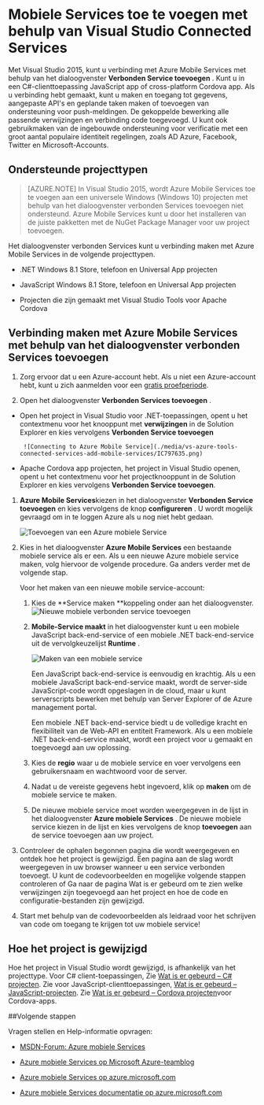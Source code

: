 <properties 
   pageTitle="Mobiele Services toe te voegen met behulp van Connected Services in Visual Studio | Microsoft Azure"
   description="Mobile-Services toevoegen via het dialoogvenster Visual Studio verbonden Services toevoegen"
   services="visual-studio-online"
   documentationCenter="na"
   authors="mlhoop"
   manager="douge"
   editor="" />
<tags 
   ms.service="visual-studio-online"
   ms.devlang="na"
   ms.topic="article"
   ms.tgt_pltfrm="na"
   ms.workload="mobile"
   ms.date="12/16/2015"
   ms.author="mlearned" />

# <a name="adding-mobile-services-by-using-visual-studio-connected-services"></a>Mobiele Services toe te voegen met behulp van Visual Studio Connected Services

Met Visual Studio 2015, kunt u verbinding met Azure Mobile Services met behulp van het dialoogvenster **Verbonden Service toevoegen** . Kunt u in een C#-clienttoepassing JavaScript app of cross-platform Cordova app. Als u verbinding hebt gemaakt, kunt u maken en toegang tot gegevens, aangepaste API's en geplande taken maken of toevoegen van ondersteuning voor push-meldingen.  De gekoppelde bewerking alle passende verwijzingen en verbinding code toegevoegd. U kunt ook gebruikmaken van de ingebouwde ondersteuning voor verificatie met een groot aantal populaire identiteit regelingen, zoals AD Azure, Facebook, Twitter en Microsoft-Accounts.

## <a name="supported-project-types"></a>Ondersteunde projecttypen

>[AZURE.NOTE] In Visual Studio 2015, wordt Azure Mobile Services toe te voegen aan een universele Windows (Windows 10) projecten met behulp van het dialoogvenster verbonden Services toevoegen niet ondersteund. Azure Mobile Services kunt u door het installeren van de juiste pakketten met de NuGet Package Manager voor uw project toevoegen.

Het dialoogvenster verbonden Services kunt u verbinding maken met Azure Mobile Services in de volgende projecttypen.

- .NET Windows 8.1 Store, telefoon en Universal App projecten

- JavaScript Windows 8.1 Store, telefoon en Universal App projecten

- Projecten die zijn gemaakt met Visual Studio Tools voor Apache Cordova


## <a name="connect-to-azure-mobile-services-using-the-add-connected-services-dialog"></a>Verbinding maken met Azure Mobile Services met behulp van het dialoogvenster verbonden Services toevoegen

1. Zorg ervoor dat u een Azure-account hebt. Als u niet een Azure-account hebt, kunt u zich aanmelden voor een [gratis proefperiode](http://go.microsoft.com/fwlink/?LinkId=518146).

1. Open het dialoogvenster **Verbonden Services toevoegen** .
 - Open het project in Visual Studio voor .NET-toepassingen, opent u het contextmenu voor het knooppunt met **verwijzingen** in de Solution Explorer en kies vervolgens **Verbonden Service toevoegen**
 
        ![Connecting to Azure Mobile Service](./media/vs-azure-tools-connected-services-add-mobile-services/IC797635.png)

 - Apache Cordova app projecten, het project in Visual Studio openen, opent u het contextmenu voor het projectknooppunt in de Solution Explorer en kies vervolgens **Verbonden Service toevoegen**.

1. **Azure Mobile Services**kiezen in het dialoogvenster **Verbonden Service toevoegen** en kies vervolgens de knop **configureren** . U wordt mogelijk gevraagd om in te loggen Azure als u nog niet hebt gedaan.

    ![Toevoegen van een Azure mobiele Service](./media/vs-azure-tools-connected-services-add-mobile-services/IC797636.png)

1. Kies in het dialoogvenster **Azure Mobile Services** een bestaande mobiele service als er een. Als u een nieuwe Azure mobiele service maken, volg hiervoor de volgende procedure. Ga anders verder met de volgende stap.

    Voor het maken van een nieuwe mobile service-account:
    1. Kies de **Service maken **koppeling onder aan het dialoogvenster.
        ![Nieuwe mobiele verbonden service toevoegen](./media/vs-azure-tools-connected-services-add-mobile-services/IC797637.png)




    2. **Mobile-Service maakt** in het dialoogvenster kunt u een mobiele JavaScript back-end-service of een mobiele .NET back-end-service uit de vervolgkeuzelijst **Runtime** . 
  
        ![Maken van een mobiele service](./media/vs-azure-tools-connected-services-add-mobile-services/IC797638.png)

        Een JavaScript back-end-service is eenvoudig en krachtig. Als u een mobiele JavaScript back-end-service maakt, wordt de server-side JavaScript-code wordt opgeslagen in de cloud, maar u kunt serverscripts bewerken met behulp van Server Explorer of de Azure management portal. 

        Een mobiele .NET back-end-service biedt u de volledige kracht en flexibiliteit van de Web-API en entiteit Framework. Als u een mobiele .NET back-end-service maakt, wordt een project voor u gemaakt en toegevoegd aan uw oplossing. 

    1. Kies de **regio** waar u de mobiele service en voer vervolgens een gebruikersnaam en wachtwoord voor de server.
 
    1. Nadat u de vereiste gegevens hebt ingevoerd, klik op **maken** om de mobiele service te maken.
    2. De nieuwe mobiele service moet worden weergegeven in de lijst in het dialoogvenster **Azure mobiele Services** . De nieuwe mobiele service kiezen in de lijst en kies vervolgens de knop **toevoegen** aan de service toevoegen aan uw project.
    

1. Controleer de ophalen begonnen pagina die wordt weergegeven en ontdek hoe het project is gewijzigd. Een pagina aan de slag wordt weergegeven in uw browser wanneer u een service verbonden toevoegt. U kunt de codevoorbeelden en mogelijke volgende stappen controleren of Ga naar de pagina Wat is er gebeurd om te zien welke verwijzingen zijn toegevoegd aan het project en hoe de code en configuratie-bestanden zijn gewijzigd.

1. Start met behulp van de codevoorbeelden als leidraad voor het schrijven van code om toegang te krijgen tot uw mobiele service!

## <a name="how-your-project-is-modified"></a>Hoe het project is gewijzigd

Hoe het project in Visual Studio wordt gewijzigd, is afhankelijk van het projecttype. Voor C# client-toepassingen, Zie [Wat is er gebeurd – C# projecten](http://go.microsoft.com/fwlink/p/?LinkId=513119). Zie voor JavaScript-clienttoepassingen, [Wat is er gebeurd – JavaScript-projecten](http://go.microsoft.com/fwlink/p/?LinkId=513120). Zie [Wat is er gebeurd – Cordova projecten](http://go.microsoft.com/fwlink/p/?LinkId=513116)voor Cordova-apps.


##<a name="next-steps"></a>Volgende stappen

Vragen stellen en Help-informatie opvragen: 

 - [MSDN-Forum: Azure mobiele Services](https://social.msdn.microsoft.com/forums/azure/home?forum=azuremobile)

 - [Azure mobiele Services op Microsoft Azure-teamblog](https://azure.microsoft.com/blog/topics/mobile/)

 - [Azure mobiele Services op azure.microsoft.com](https://azure.microsoft.com/services/mobile-services/)

 - [Azure mobiele Services documentatie op azure.microsoft.com](https://azure.microsoft.com/documentation/services/mobile-services/)



